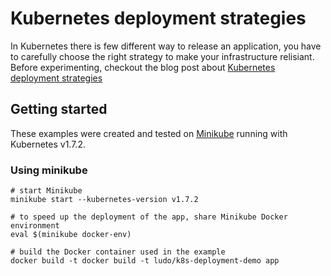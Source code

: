 Kubernetes deployment strategies
================================

In Kubernetes there is few different way to release an application, you have to carefully choose the right strategy
to make your infrastructure relisiant. Before experimenting, checkout the blog post about
[Kubernetes deployment strategies](link)


## Getting started

These examples were created and tested on [Minikube](http://github.com/kubernetes/minikube) running
with Kubernetes v1.7.2.

### Using minikube

```
# start Minikube
minikube start --kubernetes-version v1.7.2

# to speed up the deployment of the app, share Minikube Docker environment
eval $(minikube docker-env)

# build the Docker container used in the example
docker build -t docker build -t ludo/k8s-deployment-demo app
```
